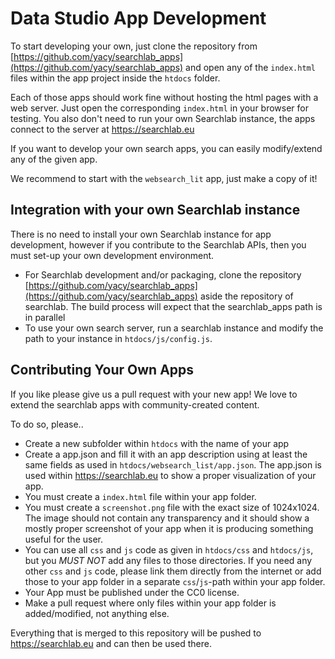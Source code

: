 # Data Studio App Development

To start developing your own, just clone the repository from [https://github.com/yacy/searchlab_apps](https://github.com/yacy/searchlab_apps) 
and open any of the `index.html` files within the app project inside the `htdocs` folder.

Each of those apps should work fine without hosting the html pages with
a web server. Just open the corresponding `index.html` in your browser for
testing. You also don't need to run your own Searchlab instance, the apps
connect to the server at https://searchlab.eu

If you want to develop your own search apps, you can easily modify/extend
any of the given app.

We recommend to start with the `websearch_lit` app,
just make a copy of it!

## Integration with your own Searchlab instance

There is no need to install your own Searchlab instance for app development,
however if you contribute to the Searchlab APIs, then you must set-up your own
development environment.

- For Searchlab development and/or packaging, clone the repository [https://github.com/yacy/searchlab_apps](https://github.com/yacy/searchlab_apps)
  aside the repository of searchlab.
  The build process will expect that the searchlab_apps path is in parallel
- To use your own search server, run a searchlab instance and modify the path
  to your instance in `htdocs/js/config.js`.

## Contributing Your Own Apps
If you like please give us a pull request with your new app!
We love to extend the searchlab apps with community-created content.

To do so, please..

- Create a new subfolder within `htdocs` with the name of your app
- Create a app.json and fill it with an app description using at least
  the same fields as used in `htdocs/websearch_list/app.json`.
  The app.json is used within https://searchlab.eu to show a proper visualization
  of your app.
- You must create a `index.html` file within your app folder.
- You must create a `screenshot.png` file with the exact size of 1024x1024.
  The image should not contain any transparency and it should show a mostly
  proper screenshot of your app when it is producing something useful for the user.
- You can use all `css` and `js` code as given in `htdocs/css` and `htdocs/js`,
  but you *MUST NOT* add any files to those directories. If you need any other
  `css` and `js` code, please link them directly from the internet or add those
  to your app folder in a separate `css`/`js`-path within your app folder.
- Your App must be published under the CC0 license.
- Make a pull request where only files within your app folder is added/modified,
  not anything else.

Everything that is merged to this repository will be pushed to https://searchlab.eu
and can then be used there.

